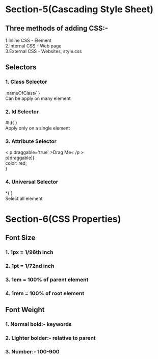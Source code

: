 # Section-5(Cascading Style Sheet)
<h2>Three methods of adding CSS:-</h2>
1.Inline CSS - Element<br>
2.Internal CSS - Web page<br>
3.External CSS - Websites, style.css<br>

<h2>Selectors</h2>
<h3>1. Class Selector</h3>
.nameOfClass{ }<br>
Can be apply on many element<br>

<h3>2. Id Selector</h3>
#Id{ }<br>
Apply only on a single element<br>

<h3>3. Attribute Selector</h3>
< p draggable='true' >Drag Me< /p > <br>
   p[draggable]{<br>
     color: red;<br>
   }<br>

<h3>4. Universal Selector</h3>
*{ }<br>
Select all element<br>

# Section-6(CSS Properties)
<h2>Font Size</h2>
<h3>1. 1px = 1/96th inch</h3>
<h3>2. 1pt = 1/72nd inch</h3>
<h3>3. 1em = 100% of parent element</h3>
<h3>4. 1rem = 100% of root element</h3>

<h2>Font Weight</h2>
<h3>1. Normal bold:- keywords</h3>
<h3>2. Lighter bolder:- relative to parent</h3>
<h3>3. Number:- 100-900</h3>

